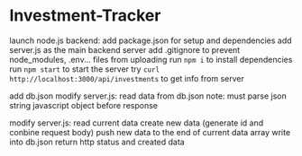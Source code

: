 # Investment-Tracker

launch node.js backend:
add package.json for setup and dependencies
add server.js as the main backend server
add .gitignore to prevent node_modules, .env... files from uploading
run `npm i` to install dependencies
run `npm start` to start the server
try `curl http://localhost:3000/api/investments` to get info from server

add db.json
modify server.js: read data from db.json
note: must parse json string javascript object before response

modify server.js: 
read current data
create new data (generate id and conbine request body)
push new data to the end of current data array
write into db.json
return http status and created data
